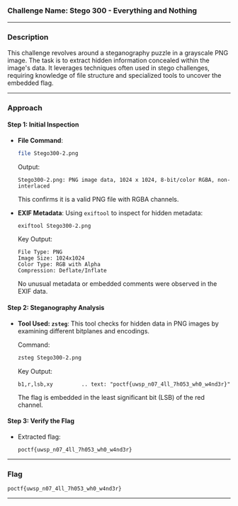 ### **Challenge Name: Stego 300 - Everything and Nothing**

---

### **Description**

This challenge revolves around a steganography puzzle in a grayscale PNG image. The task is to extract hidden information concealed within the image's data. It leverages techniques often used in stego challenges, requiring knowledge of file structure and specialized tools to uncover the embedded flag.

---

### **Approach**

#### **Step 1: Initial Inspection**
- **File Command**:
  ```bash
  file Stego300-2.png
  ```
  Output:
  ```
  Stego300-2.png: PNG image data, 1024 x 1024, 8-bit/color RGBA, non-interlaced
  ```

  This confirms it is a valid PNG file with RGBA channels.

- **EXIF Metadata**:
  Using `exiftool` to inspect for hidden metadata:
  ```bash
  exiftool Stego300-2.png
  ```
  Key Output:
  ```
  File Type: PNG
  Image Size: 1024x1024
  Color Type: RGB with Alpha
  Compression: Deflate/Inflate
  ```

  No unusual metadata or embedded comments were observed in the EXIF data.

#### **Step 2: Steganography Analysis**
- **Tool Used: `zsteg`**:
  This tool checks for hidden data in PNG images by examining different bitplanes and encodings.

  Command:
  ```bash
  zsteg Stego300-2.png
  ```
  Key Output:
  ```
  b1,r,lsb,xy         .. text: "poctf{uwsp_n07_4ll_7h053_wh0_w4nd3r}"
  ```

  The flag is embedded in the least significant bit (LSB) of the red channel.

#### **Step 3: Verify the Flag**
- Extracted flag:
  ```
  poctf{uwsp_n07_4ll_7h053_wh0_w4nd3r}
  ```

---

### **Flag**

`poctf{uwsp_n07_4ll_7h053_wh0_w4nd3r}`

---